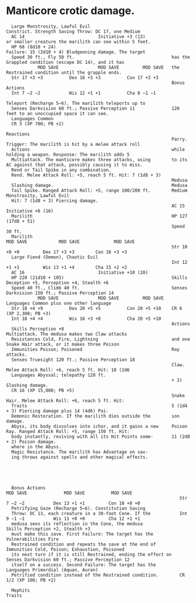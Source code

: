 # Manticore                                                    crotic damage.

      Large Monstrosity, Lawful Evil                               Constrict. Strength Saving Throw: DC 17, one Medium
      AC 14                            Initiative +3 (13)                or smaller creature the marilith can see within 5 feet.
      HP 68 (8d10 + 24)                                            Failure: 15 (2d10 + 4) Bludgeoning damage. The target
      Speed 30 ft., Fly 50 ft.                                     has the Grappled condition (escape DC 14), and it has
                MOD SAVE               MOD SAVE         MOD SAVE   the Restrained condition until the grapple ends.
      Str 17 +3 +3          Dex 16 +3 +3          Con 17 +3 +3
                                                                   Bonus Actions
      Int 7 −2 −2           Wis 12 +1 +1          Cha 8 −1 −1
                                                                   Teleport (Recharge 5–6). The marilith teleports up to
      Senses Darkvision 60 ft.; Passive Perception 11              120 feet to an unoccupied space it can see.
      Languages Common
      CR 3 (XP 700; PB +2)
                                                                   Reactions
                                                                   Parry. Trigger: The marilith is hit by a melee attack roll
      Actions                                                      while holding a weapon. Response: The marilith adds 5
      Multiattack. The manticore makes three attacks, using        to its AC against that attack, possibly causing it to miss.
      Rend or Tail Spike in any combination.
      Rend. Melee Attack Roll: +5, reach 5 ft. Hit: 7 (1d8 + 3)
                                                                   Medusa
      Slashing damage.                                             Medusa
      Tail Spike. Ranged Attack Roll: +5, range 100/200 ft.        Medium Monstrosity, Lawful Evil
      Hit: 7 (1d8 + 3) Piercing damage.
                                                                   AC 15                            Initiative +6 (16)
      Marilith                                                     HP 127 (17d8 + 51)
                                                                   Speed 30 ft.
      Marilith                                                               MOD SAVE            MOD SAVE             MOD SAVE
                                                                   Str 10 +0 +0         Dex 17 +3 +3        Con 16 +3 +3
      Large Fiend (Demon), Chaotic Evil
                                                                   Int 12 +1 +1         Wis 13 +1 +4        Cha 15 +2 +2
      AC 16                            Initiative +10 (20)
      HP 220 (21d10 + 105)                                         Skills Deception +5, Perception +4, Stealth +6
      Speed 40 ft., Climb 40 ft.                                   Senses Darkvision 150 ft.; Passive Perception 14
                MOD SAVE               MOD SAVE         MOD SAVE   Languages Common plus one other language
      Str 18 +4 +9          Dex 20 +5 +5          Con 20 +5 +10    CR 6 (XP 2,300; PB +3)
      Int 18 +4 +4          Wis 16 +3 +8          Cha 20 +5 +10
                                                                   Actions
      Skills Perception +8                                         Multiattack. The medusa makes two Claw attacks
      Resistances Cold, Fire, Lightning                            and one Snake Hair attack, or it makes three Poison
      Immunities Poison; Poisoned                                  Ray attacks.
      Senses Truesight 120 ft.; Passive Perception 18
                                                                   Claw. Melee Attack Roll: +6, reach 5 ft. Hit: 10 (2d6
      Languages Abyssal; telepathy 120 ft.
                                                                   + 3) Slashing damage.
      CR 16 (XP 15,000; PB +5)
                                                                   Snake Hair. Melee Attack Roll: +6, reach 5 ft. Hit:
      Traits                                                       5 (1d4 + 3) Piercing damage plus 14 (4d6) Poi-
      Demonic Restoration. If the marilith dies outside the        son damage.
      Abyss, its body dissolves into ichor, and it gains a new     Poison Ray. Ranged Attack Roll: +5, range 150 ft. Hit:
      body instantly, reviving with all its Hit Points some-       11 (2d8 + 2) Poison damage.
      where in the Abyss.
      Magic Resistance. The marilith has Advantage on sav-
      ing throws against spells and other magical effects.





      Bonus Actions                                                             MOD SAVE              MOD SAVE          MOD SAVE
                                                                      Str 7 −2 −2           Dex 13 +1 +1         Con 10 +0 +0
      Petrifying Gaze (Recharge 5–6). Constitution Saving
      Throw: DC 13, each creature in a 30-foot Cone. If the           Int 9 −1 −1           Wis 11 +0 +0         Cha 12 +1 +1
      medusa sees its reflection in the Cone, the medusa              Skills Perception +2, Stealth +3
      must make this save. First Failure: The target has the          Vulnerabilities Fire
      Restrained condition and repeats the save at the end of         Immunities Cold, Poison; Exhaustion, Poisoned
      its next turn if it is still Restrained, ending the effect on   Senses Darkvision 60 ft.; Passive Perception 12
      itself on a success. Second Failure: The target has the         Languages Primordial (Aquan, Auran)
      Petrified condition instead of the Restrained condition.        CR 1/2 (XP 100; PB +2)

      Mephits                                                         Traits
